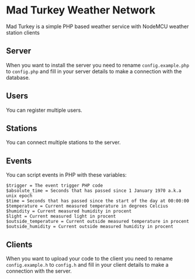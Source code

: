 # Mad Turkey Weather Network
Mad Turkey is a simple PHP based weather service with NodeMCU weather station clients

## Server
When you want to install the server you need to rename `config.example.php`
to `config.php` and fill in your server details to make a connection with the database.

## Users
You can register multiple users.

## Stations
You can connect multiple stations to the server.

## Events
You can script events in PHP with these variables:

```
$trigger = The event trigger PHP code
$absolute_time = Seconds that has passed since 1 January 1970 a.k.a unix epoch
$time = Seconds that has passed since the start of the day at 00:00:00
$temperature = Current measured temperature in degrees Celcius
$humidity = Current measured humidity in procent
$light = Current measured light in procent
$outside_temperature = Current outside measured temperature in procent
$outside_humidity = Current outside measured humidity in procent
```

## Clients
When you want to upload your code to the client you need to rename `config.example.h`
to `config.h` and fill in your client details to make a connection with the server.
